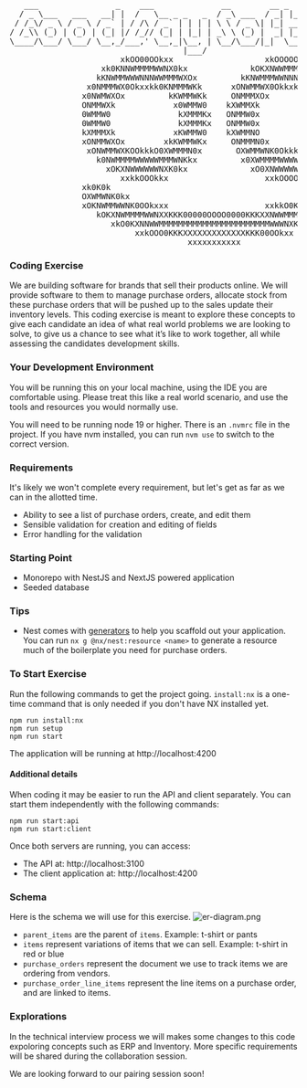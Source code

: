 <pre>
   ___                _    ___              __        __ _
  / _ \___   ___   __| |  /   \__ _ _   _  / _\ ___  / _| |___      ____ _ _ __ ___
 / /_\/ _ \ / _ \ / _` | / /\ / _` | | | | \ \ / _ \| |_| __\ \ /\ / / _` | '__/ _ \
/ /_\\ (_) | (_) | (_| |/ /_// (_| | |_| | _\ \ (_) |  _| |_ \ V  V / (_| | | |  __/
\____/\___/ \___/ \__,_/___,' \__,_|\__, | \__/\___/|_|  \__| \_/\_/ \__,_|_|  \___|
                                    |___/
                       xkOO00OOkxx                   xkOOOOOOkxx
                   xk0KNNWMMMMWWNX0kx             kOKXNWWMMMMWNXKOx
                  kKNWMMWWWNNNWWMMMWXOx         kKNWMMMWWNNNWWMMMWX0x
                x0NMMMWX0Okxxkk0KNMMMWKk      xONWMMWX0OkkxkkOKNWMMWXk
               x0NWMWXOx         kKWMMWKk     ONMMMXOx         k0NMMWXk
               ONMMWXk            x0WMMW0    kXWMMXk             0WMMWKx
               0WMMW0              kXMMMKx   ONMMW0x             kXMMMXk
               0WMMW0              kXMMMKx   ONMMW0x             kXMMWXk
               kXMMMXk            xKWMMW0    kXWMMNO            x0WMMW0x
               xONMMWXOx        xkKWMMWKx     ONMMMN0x        xkKWMMWKk
                xONWMMWXKOOkkkO0XWMMMN0x       OXWMMWNK0OkkkO0KNMMMWKk
                  k0NWMMMMWWWWWMMMWNKkx         x0XWMMMMWWWWWMMMMWXOx
                    xOKXNWWWWWWNXK0kx             xO0XNWWWWWWNXK0kx
                       xxkkOOOkkx                    xxkOOOOkkx
               xk0K0k                                           xOKKOx
               OXWMWNK0kx                                   xkOKNWMWN0x
               xOKNWMMWWNK0OOkxxx                    xxkkO0KXNWMMWNX0k
                  kOKXNWMMMMWWNXXKKK00000OOOO0000KKKXXNWWMMMMWWNK0kx
                     xkO0KXNNWWMMMMMMMMMMMMMMMMMMMMMMMWWWNXK0Okx
                          xxkOOO0KKKXXXXXXXXXXXXXKKK00OOkxx
                                     xxxxxxxxxxx
</pre>

### Coding Exercise

We are building software for brands that sell their products online. We will provide software to them to manage purchase orders, allocate stock from these purchase orders that will be pushed up to the sales  update their inventory levels. This coding exercise is meant to explore these concepts to give each candidate an idea of what real world problems we are looking to solve, to give us a chance to see what it’s like to work together, all while assessing the candidates development skills.

### Your Development Environment
You will be running this on your local machine, using the IDE you are comfortable using. Please treat this like a real world scenario, and use the tools and resources you would normally use.

You will need to be running node 19 or higher. There is an `.nvmrc` file in the project. If you have nvm installed, you can run `nvm use` to switch to the correct version. 

### Requirements
It's likely we won't complete every requirement, but let's get as far as we can in the allotted time.

- Ability to see a list of purchase orders, create, and edit them
- Sensible validation for creation and editing of fields
- Error handling for the validation

### Starting Point

- Monorepo with NestJS and NextJS powered application
- Seeded database

### Tips
- Nest comes with [generators](https://docs.nestjs.com/recipes/crud-generator) to help you scaffold out your application. You can run `nx g @nx/nest:resource <name>` to generate a resource much of the boilerplate you need for purchase orders.

### To Start Exercise
Run the following commands to get the project going. `install:nx` is a one-time command that is only needed if you don't have NX installed yet.
```
npm run install:nx
npm run setup
npm run start
```
The application will be running at http://localhost:4200

#### Additional details
When coding it may be easier to run the API and client separately. You can start them independently with the following commands:
```
npm run start:api
npm run start:client
```

Once both servers are running, you can access:
- The API at: http://localhost:3100
- The client application at: http://localhost:4200

### Schema
Here is the schema we will use for this exercise.
![er-diagram.png](docs/er-diagram.png)
 - `parent_items` are the parent of `items`. Example: t-shirt or pants
 - `items` represent variations of items that we can sell. Example: t-shirt in red or blue
 - `purchase_orders` represent the document we use to track items we are ordering from vendors.
 - `purchase_order_line_items` represent the line items on a purchase order, and are linked to items.

### Explorations
In the technical interview process we will makes some changes to this code expoloring concepts such as ERP and Inventory. More specific requirements will be shared during the collaboration session.

We are looking forward to our pairing session soon!
